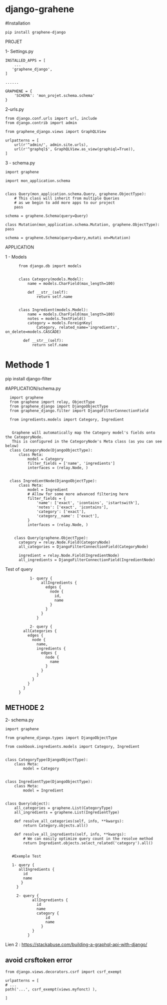# django-grahene


#Installation

    pip install graphene-django


PROJET

  1- Settings.py

    INSTALLED_APPS = [
        ...
       'graphene_django',
    ]

    ......

    GRAPHENE = {
        'SCHEMA': 'mon_projet.schema.schema'
    }
    
   2-urls.py
    
    from django.conf.urls import url, include
    from django.contrib import admin

    from graphene_django.views import GraphQLView

    urlpatterns = [
        url(r'^admin/', admin.site.urls),
        url(r'^graphql$', GraphQLView.as_view(graphiql=True)),
    ]
    
  3 - schema.py
    
    import graphene

    import mon_application.schema


    class Query(mon_application.schema.Query, graphene.ObjectType):
        # This class will inherit from multiple Queries
        # as we begin to add more apps to our project
        pass

    schema = graphene.Schema(query=Query)
    
    class Mutation(mon_application.schema.Mutation, graphene.ObjectType):
    pass

    schema = graphene.Schema(query=Query,mutati on=Mutation)


APPLICATION 

1 - Models
    
          from django.db import models


          class Category(models.Model):
              name = models.CharField(max_length=100)

              def __str__(self):
                  return self.name


          class Ingredient(models.Model):
              name = models.CharField(max_length=100)
              notes = models.TextField()
              category = models.ForeignKey(
                  Category, related_name='ingredients', on_delete=models.CASCADE)

            def __str__(self):
                return self.name
                
# Methode 1 

pip install django-filter

#APPLICATION/schema.py

      import graphene
      from graphene import relay, ObjectType
      from graphene_django import DjangoObjectType
      from graphene_django.filter import DjangoFilterConnectionField

      from ingredients.models import Category, Ingredient


       Graphene will automatically map the Category model's fields onto the CategoryNode.
       This is configured in the CategoryNode's Meta class (as you can see below)
      class CategoryNode(DjangoObjectType):
          class Meta:
              model = Category
              filter_fields = ['name', 'ingredients']
              interfaces = (relay.Node, )


      class IngredientNode(DjangoObjectType):
          class Meta:
              model = Ingredient
              # Allow for some more advanced filtering here
              filter_fields = {
                  'name': ['exact', 'icontains', 'istartswith'],
                  'notes': ['exact', 'icontains'],
                  'category': ['exact'],
                  'category__name': ['exact'],
              }
              interfaces = (relay.Node, )


        class Query(graphene.ObjectType):
          category = relay.Node.Field(CategoryNode)
          all_categories = DjangoFilterConnectionField(CategoryNode)

          ingredient = relay.Node.Field(IngredientNode)
          all_ingredients = DjangoFilterConnectionField(IngredientNode)

  Test of query
    
               1- query {
                    allIngredients {
                      edges {
                        node {
                          id,
                          name
                        }
                      }
                    }
                  }

               2- query {
            allCategories {
              edges {
                node {
                  name,
                  ingredients {
                    edges {
                      node {
                        name
                      }
                    }
                  }
                }
              }
            }
          }

     
  ## METHODE 2
  
  2- schema.py
  
    import graphene

    from graphene_django.types import DjangoObjectType

    from cookbook.ingredients.models import Category, Ingredient


    class CategoryType(DjangoObjectType):
        class Meta:
            model = Category


    class IngredientType(DjangoObjectType):
        class Meta:
            model = Ingredient


    class Query(object):
        all_categories = graphene.List(CategoryType)
        all_ingredients = graphene.List(IngredientType)

        def resolve_all_categories(self, info, **kwargs):
            return Category.objects.all()

        def resolve_all_ingredients(self, info, **kwargs):
            # We can easily optimize query count in the resolve method
            return Ingredient.objects.select_related('category').all()
            
            
       #Exemple Test
       
       1- query {
          allIngredients {
            id
            name
           }
         }
         
         2- query {
                allIngredients {
                  id
                  name
                  category {
                      id
                      name
                    }
                }
              }

       


Lien 2 : https://stackabuse.com/building-a-graphql-api-with-django/


## avoid crsftoken error

    from django.views.decorators.csrf import csrf_exempt
    
    urlpatterns = [
    # ...
    path('...', csrf_exempt(views.myfonct) ),
   
    ]

